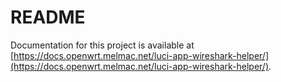 # README

Documentation for this project is available at [https://docs.openwrt.melmac.net/luci-app-wireshark-helper/](https://docs.openwrt.melmac.net/luci-app-wireshark-helper/).


